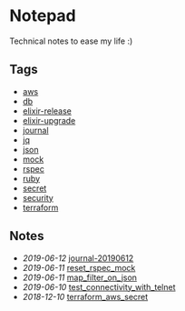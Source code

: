 # Notepad

Technical notes to ease my life :)

## Tags

- [aws](./tags/aws)
- [db](./tags/db)
- [elixir-release](./tags/elixir-release)
- [elixir-upgrade](./tags/elixir-upgrade)
- [journal](./tags/journal)
- [jq](./tags/jq)
- [json](./tags/json)
- [mock](./tags/mock)
- [rspec](./tags/rspec)
- [ruby](./tags/ruby)
- [secret](./tags/secret)
- [security](./tags/security)
- [terraform](./tags/terraform)

## Notes

- *2019-06-12* [journal-20190612](./journal-20190612)
- *2019-06-11* [reset_rspec_mock](./reset_rspec_mock)
- *2019-06-11* [map_filter_on_json](./map_filter_on_json)
- *2019-06-10* [test_connectivity_with_telnet](./test_connectivity_with_telnet)
- *2018-12-10* [terraform_aws_secret](./terraform_aws_secret)
